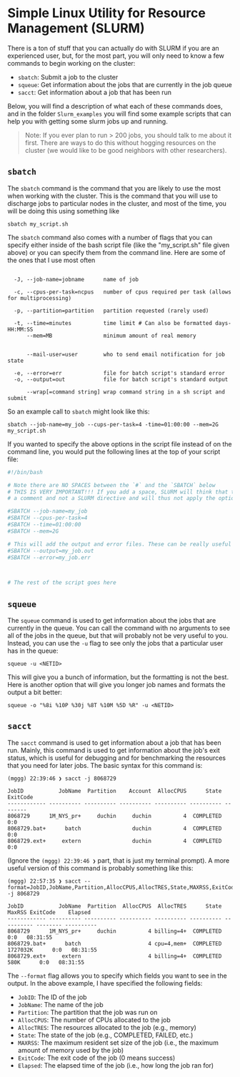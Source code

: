 # Simple Linux Utility for Resource Management (SLURM)

There is a ton of stuff that you can actually do with SLURM if you are an experienced user,
but, for the most part, you will only need to know a few commands to begin working
on the cluster:

- `sbatch`: Submit a job to the cluster
- `squeue`: Get information about the jobs that are currently in the job queue
- `sacct`: Get information about a job that has been run

Below, you will find a description of what each of these commands does, and in the folder
`Slurm_examples` you will find some example scripts that can help you with getting some 
slurm jobs up and running.

> Note: If you ever plan to run > 200 jobs, you should talk to me about it first. There
> are ways to do this without hogging resources on the cluster (we would like to be good
> neighbors with other researchers).

## `sbatch`

The `sbatch` command is the command that you are likely to use the most when working with
the cluster. This is the command that you will use to discharge jobs to particular nodes
in the cluster, and most of the time, you will be doing this using something like 

```console
sbatch my_script.sh
```

The `sbatch` command also comes with a number of flags that you can specify either inside of the
bash script file (like the "my_script.sh" file given above) or you can specify them
from the command line. Here are some of the ones that I use most often

```console

  -J, --job-name=jobname      name of job

  -c, --cpus-per-task=ncpus   number of cpus required per task (allows for multiprocessing)

  -p, --partition=partition   partition requested (rarely used)

  -t, --time=minutes          time limit # Can also be formatted days-HH:MM:SS
      --mem=MB                minimum amount of real memory


      --mail-user=user        who to send email notification for job state

  -e, --error=err             file for batch script's standard error
  -o, --output=out            file for batch script's standard output

      --wrap[=command string] wrap command string in a sh script and submit
```

So an example call to `sbatch` might look like this:

```console
sbatch --job-name=my_job --cups-per-task=4 -time=01:00:00 --mem=2G my_script.sh
```

If you wanted to specify the above options in the script file instead of on the command line,
you would put the following lines at the top of your script file:

```bash
#!/bin/bash

# Note there are NO SPACES between the `#` and the `SBATCH` below
# THIS IS VERY IMPORTANT!!! If you add a space, SLURM will think that the line is
# a comment and not a SLURM directive and will thus not apply the options appropriately.

#SBATCH --job-name=my_job
#SBATCH --cpus-per-task=4
#SBATCH --time=01:00:00
#SBATCH --mem=2G

# This will add the output and error files. These can be really useful for debugging
#SBATCH --output=my_job.out
#SBATCH --error=my_job.err



# The rest of the script goes here
```

## `squeue`

The `squeue` command is used to get information about the jobs that are currently in the queue.
You can call the command with no arguments to see all of the jobs in the queue, but that will
probably not be very useful to you. Instead, you can use the `-u` flag to see only the jobs that
a particular user has in the queue:

```console
squeue -u <NETID>
```

This will give you a bunch of information, but the formatting is not the best. Here is another
option that will give you longer job names and formats the output a bit better:

```console
squeue -o "%8i %10P %30j %8T %10M %5D %R" -u <NETID>
```


## `sacct`

The `sacct` command is used to get information about a job that has been run. Mainly, this
command is used to get information about the job's exit status, which is useful for debugging
and for benchmarking the resources that you need for later jobs. The basic syntax for this
command is:

```console
(mggg) 22:39:46 ❯ sacct -j 8068729

JobID           JobName  Partition    Account  AllocCPUS      State ExitCode
------------ ---------- ---------- ---------- ---------- ---------- --------
8068729      1M_NYS_pr+     duchin     duchin          4  COMPLETED      0:0
8068729.bat+      batch                duchin          4  COMPLETED      0:0
8068729.ext+     extern                duchin          4  COMPLETED      0:0
```

(Ignore the `(mggg) 22:39:46 ❯` part, that is just my terminal prompt). A more useful
version of this command is probably something like this:


```console
(mggg) 22:57:35 ❯ sacct --format=JobID,JobName,Partition,AllocCPUS,AllocTRES,State,MAXRSS,ExitCode,Elapsed -j 8068729

JobID           JobName  Partition  AllocCPUS  AllocTRES      State     MaxRSS ExitCode    Elapsed
------------ ---------- ---------- ---------- ---------- ---------- ---------- -------- ----------
8068729      1M_NYS_pr+     duchin          4 billing=4+  COMPLETED                 0:0   08:31:55
8068729.bat+      batch                     4 cpu=4,mem+  COMPLETED   1727032K      0:0   08:31:55
8068729.ext+     extern                     4 billing=4+  COMPLETED       580K      0:0   08:31:55
```

The `--format` flag allows you to specify which fields you want to see in the output. In the
above example, I have specified the following fields:

- `JobID`: The ID of the job
- `JobName`: The name of the job
- `Partition`: The partition that the job was run on
- `AllocCPUS`: The number of CPUs allocated to the job
- `AllocTRES`: The resources allocated to the job (e.g., memory)
- `State`: The state of the job (e.g., COMPLETED, FAILED, etc.)
- `MAXRSS`: The maximum resident set size of the job (i.e., the maximum amount of memory used by the job)
- `ExitCode`: The exit code of the job (0 means success)
- `Elapsed`: The elapsed time of the job (i.e., how long the job ran for)
